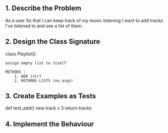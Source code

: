 ## 1. Describe the Problem
As a user
So that I can keep track of my music listening
I want to add tracks I've listened to and see a list of them.


## 2. Design the Class Signature
class Playlist():

    assign empty list to itself

    METHODS :
        1. ADD (str)
        2. RETURNS LISTS (no args)

## 3. Create Examples as Tests
def test_add()
    new track x 3
    return tracks


## 4. Implement the Behaviour